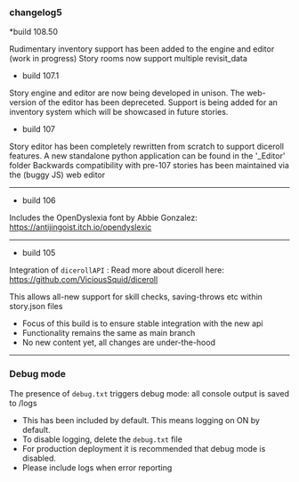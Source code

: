 ### changelog5

*build 108.50

Rudimentary inventory support has been added to the engine and editor (work in progress)
Story rooms now support multiple revisit_data

* build 107.1

Story engine and editor are now being developed in unison. The web-version of the editor has been depreceted.
Support is being added for an inventory system which will be showcased in future stories.


* build 107

Story editor has been completely rewritten from scratch to support diceroll features.
A new standalone python application can be found in the '_Editor' folder
Backwards compatibility with pre-107 stories has been maintained via the (buggy JS) web editor

-----

* build 106

Includes the OpenDyslexia font by Abbie Gonzalez: https://antijingoist.itch.io/opendyslexic

-----

* build 105

Integration of `dicerollAPI` :
Read more about diceroll here: https://github.com/ViciousSquid/diceroll

This allows all-new support for skill checks, saving-throws etc within story.json files

* Focus of this build is to ensure stable integration with the new api
* Functionality remains the same as main branch
* No new content yet, all changes are under-the-hood

-----

### **Debug mode** 
The presence of `debug.txt` triggers debug mode: all console output is saved to /logs

* This has been included by default. This means logging on ON by default.
* To disable logging, delete the `debug.txt` file
* For production deployment it is recommended that debug mode is disabled.
* Please include logs when error reporting
